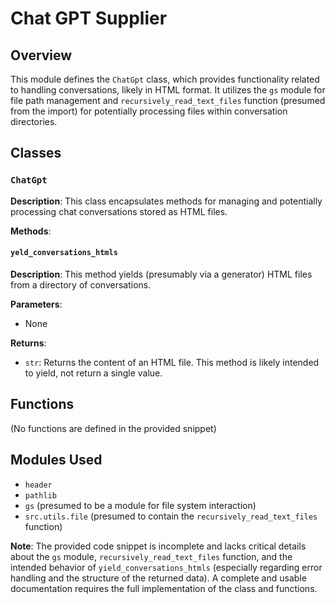 # Chat GPT Supplier

## Overview

This module defines the `ChatGpt` class, which provides functionality related to handling conversations, likely in HTML format. It utilizes the `gs` module for file path management and `recursively_read_text_files` function (presumed from the import) for potentially processing files within conversation directories.

## Classes

### `ChatGpt`

**Description**: This class encapsulates methods for managing and potentially processing chat conversations stored as HTML files.

**Methods**:

#### `yeld_conversations_htmls`

**Description**: This method yields (presumably via a generator) HTML files from a directory of conversations.

**Parameters**:

* None

**Returns**:

* `str`: Returns the content of an HTML file.  This method is likely intended to yield, not return a single value.


## Functions

(No functions are defined in the provided snippet)


## Modules Used

- `header`
- `pathlib`
- `gs` (presumed to be a module for file system interaction)
- `src.utils.file` (presumed to contain the `recursively_read_text_files` function)


**Note**: The provided code snippet is incomplete and lacks critical details about the `gs` module, `recursively_read_text_files` function, and the intended behavior of `yield_conversations_htmls` (especially regarding error handling and the structure of the returned data).  A complete and usable documentation requires the full implementation of the class and functions.